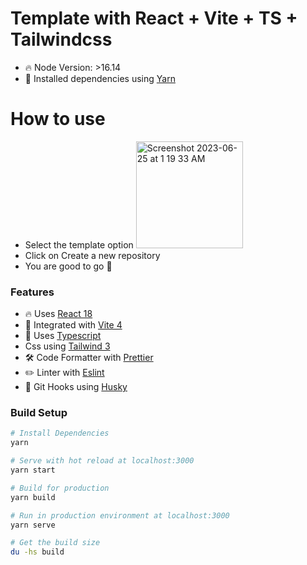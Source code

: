 # Template with React + Vite + TS + Tailwindcss

- 🔥 Node Version: >16.14
- 🎉 Installed dependencies using [Yarn](https://yarnpkg.com/)

# How to use

- Select the template option  <img width="171" alt="Screenshot 2023-06-25 at 1 19 33 AM" src="https://github.com/PrashantSingh2618/react-vite-template/assets/38156926/744c9088-d9ba-4b4c-a2cb-e1609b57a911">
- Click on Create a new repository
- You are good to go 🚀


### Features

- 🔥 Uses [React 18](https://reactjs.org/)
- 🎨 Integrated with [Vite 4](https://vitejs.dev/)
- 🎉 Uses [Typescript](https://www.typescriptlang.org/)
-  Css using [Tailwind 3](https://tailwindcss.com/)
- 🛠 Code Formatter with [Prettier](https://prettier.io)
-  ✏️ Linter with [Eslint](https://eslint.org/docs/latest/use/getting-started)
- 🦊 Git Hooks using [Husky](https://typicode.github.io/husky/)

### Build Setup

```bash
# Install Dependencies
yarn

# Serve with hot reload at localhost:3000
yarn start

# Build for production
yarn build

# Run in production environment at localhost:3000
yarn serve

# Get the build size
du -hs build
  
```
